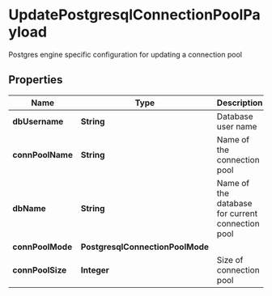 

# UpdatePostgresqlConnectionPoolPayload

Postgres engine specific configuration for updating a connection pool

## Properties

Name | Type | Description | Notes
------------ | ------------- | ------------- | -------------
**dbUsername** | **String** | Database user name |  [optional]
**connPoolName** | **String** | Name of the connection pool | 
**dbName** | **String** | Name of the database for current connection pool | 
**connPoolMode** | **PostgresqlConnectionPoolMode** |  | 
**connPoolSize** | **Integer** | Size of connection pool | 




